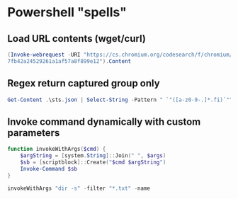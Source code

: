 # Powershell "spells"

## Load URL contents (wget/curl)
```powershell
(Invoke-webrequest -URI "https://cs.chromium.org/codesearch/f/chromium/src/net/http/transport_security_state_static.json?cl=797a3802e77
7fb42a24529261a1af57a8f899e12").Content
```

## Regex return captured group only
```powershell
Get-Content .\sts.json | Select-String -Pattern " `"([a-z0-9-.]*.fi)`"" | % { $_.Matches.Value }
```

## Invoke command dynamically with custom parameters
```powershell
function invokeWithArgs($cmd) {
    $argString = [system.String]::Join(" ", $args)
    $sb = [scriptblock]::Create("$cmd $argString")
    Invoke-Command $sb
}

invokeWithArgs "dir -s" -filter "*.txt" -name
```
